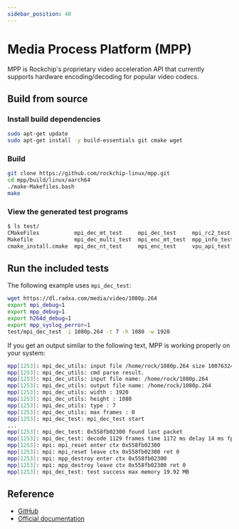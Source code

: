 ```yaml
---
sidebar_position: 40
---
```


# Media Process Platform (MPP)

MPP is Rockchip's proprietary video acceleration API that currently supports hardware encoding/decoding for popular video codecs.

## Build from source

### Install build dependencies

```bash
sudo apt-get update
sudo apt-get install -y build-essentials git cmake wget
```

### Build

```bash
git clone https://github.com/rockchip-linux/mpp.git
cd mpp/build/linux/aarch64
./make-Makefiles.bash
make
```

### View the generated test programs

```bash
$ ls test/
CMakeFiles           mpi_dec_mt_test     mpi_dec_test     mpi_rc2_test
Makefile             mpi_dec_multi_test  mpi_enc_mt_test  mpp_info_test
cmake_install.cmake  mpi_dec_nt_test     mpi_enc_test     vpu_api_test
```

## Run the included tests

The following example uses `mpi_dec_test`:

```bash
wget https://dl.radxa.com/media/video/1080p.264
export mpi_debug=1
export mpp_debug=1
export h264d_debug=1
export mpp_syslog_perror=1
test/mpi_dec_test -i 1080p.264 -t 7 -h 1080 -w 1920
```

If you get an output similar to the following text, MPP is working properly on your system:

```bash
mpp[1253]: mpi_dec_utils: input file /home/rock/1080p.264 size 10076324
mpp[1253]: mpi_dec_utils: cmd parse result.
mpp[1253]: mpi_dec_utils: input file name: /home/rock/1080p.264
mpp[1253]: mpi_dec_utils: output file name: /home/rock/1080p.264
mpp[1253]: mpi_dec_utils: width : 1920
mpp[1253]: mpi_dec_utils: height : 1080
mpp[1253]: mpi_dec_utils: type : 7
mpp[1253]: mpi_dec_utils: max frames : 0
mpp[1253]: mpi_dec_test: mpi_dec_test start
...
mpp[1253]: mpi_dec_test: 0x558fb02300 found last packet
mpp[1253]: mpi_dec_test: decode 1129 frames time 1172 ms delay 14 ms fps 962.62
mpp[1253]: mpi: mpi_reset enter ctx 0x558fb02300
mpp[1253]: mpi: mpi_reset leave ctx 0x558fb02300 ret 0
mpp[1253]: mpi: mpp_destroy enter ctx 0x558fb02300
mpp[1253]: mpi: mpp_destroy leave ctx 0x558fb02300 ret 0
mpp[1253]: mpi_dec_test: test success max memory 19.92 MB
```

## Reference

- [GitHub](https://github.com/rockchip-linux/mpp)
- [Official documentation](https://opensource.rock-chips.com/wiki_Mpp)
